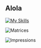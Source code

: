 ## Alola

[![My Skills](https://skillicons.dev/icons?i=unity,cs,python,cpp,discord,mongodb,heroku,graphql)](https://skillicons.dev)

![Matrices](https://metrics.lecoq.io/Devanshu19?template=classic&languages=1&isocalendar=1&activity=1&pagespeed=1&isocalendar.duration=half-year&languages.limit=8&languages.sections=most-used&languages.colors=github&languages.threshold=0%25&languages.indepth=false&languages.analysis.timeout=15&languages.categories=markup%2C%20programming&languages.recent.categories=markup%2C%20programming&languages.recent.load=300&languages.recent.days=14&activity.limit=5&activity.load=300&activity.days=14&activity.filter=all&activity.visibility=all&activity.timestamps=&pagespeed.detailed=false&pagespeed.screenshot=false)

<!--

<details>
  <summary><h2> Statistics : </h2>  <i>Click to reveal</i></summary>
  <br>
  
![Profile Stats](https://github-readme-stats.vercel.app/api?username=devanshu19&count_private=true&show_icons=true)

![Language Stats](https://github-readme-stats.vercel.app/api/top-langs/?username=devanshu19&layout=compact)
</details>
<details>
  <summary><h2>Top Repos : </h2> <i>Click to reveal</i></summary>
  <br>
    
<a href="https://github.com/aerial-ace/aerial-ace/">
  <img align="center" src="https://github-readme-stats.vercel.app/api/pin/?username=aerial-ace&repo=aerial-ace" />
</a>
<a href="https://github.com/Devanshu19/spelunkylevelmaker/">
  <img align="center" src="https://github-readme-stats.vercel.app/api/pin/?username=devanshu19&repo=spelunkylevelmaker" />
</a>
    </details>
-->

![Impressions](https://komarev.com/ghpvc/?username=Devanshu19)
